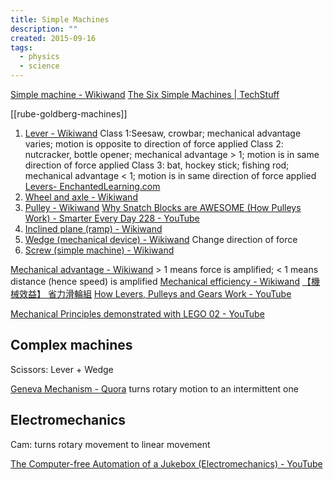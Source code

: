 ```yaml
---
title: Simple Machines
description: ""
created: 2015-09-16
tags:
  - physics
  - science
---
```


[Simple machine - Wikiwand](https://www.wikiwand.com/en/Simple_machine)
[The Six Simple Machines | TechStuff](https://shows.howstuffworks.com/techstuff/the-six-simple-machines.htm)

[[rube-goldberg-machines]]

1. [Lever - Wikiwand](https://www.wikiwand.com/en/Lever)
   Class 1:Seesaw, crowbar; mechanical advantage varies; motion is opposite to direction of force applied
   Class 2: nutcracker, bottle opener; mechanical advantage > 1; motion is in same direction of force applied
   Class 3: bat, hockey stick; fishing rod; mechanical advantage < 1; motion is in same direction of force applied
   [Levers- EnchantedLearning.com](http://www.enchantedlearning.com/physics/machines/Levers.shtml)
2. [Wheel and axle - Wikiwand](https://www.wikiwand.com/en/Wheel_and_axle)
3. [Pulley - Wikiwand](https://www.wikiwand.com/en/Pulley)
   [Why Snatch Blocks are AWESOME (How Pulleys Work) - Smarter Every Day 228 - YouTube](https://www.youtube.com/watch?v=M2w3NZzPwOM)
4. [Inclined plane (ramp) - Wikiwand](https://www.wikiwand.com/en/Inclined_plane)
5. [Wedge (mechanical device) - Wikiwand](<https://www.wikiwand.com/en/Wedge_(mechanical_device)>)
   Change direction of force
6. [Screw (simple machine) - Wikiwand](<https://www.wikiwand.com/en/Screw_(simple_machine)>)

[Mechanical advantage - Wikiwand](https://www.wikiwand.com/en/Mechanical_advantage)
\> 1 means force is amplified; < 1 means distance (hence speed) is amplified
[Mechanical efficiency - Wikiwand](https://www.wikiwand.com/en/Mechanical_efficiency)
[【機械效益】 省力滑輪組](https://m.facebook.com/story.php?story_fbid=1314888792020145&id=129030153939354&refid=28)
[How Levers, Pulleys and Gears Work - YouTube](https://www.youtube.com/watch?v=JnYVz1TSmBQ)

[Mechanical Principles demonstrated with LEGO 02 - YouTube](https://www.youtube.com/watch?v=aSQMV9EC58c)

## Complex machines

Scissors: Lever + Wedge

[Geneva Mechanism - Quora](https://www.quora.com/What-are-some-things-that-mechanical-engineers-know-and-others-dont/answer/Ketan-Naik-14) turns rotary motion to an intermittent one

## Electromechanics

Cam: turns rotary movement to linear movement

[The Computer-free Automation of a Jukebox (Electromechanics) - YouTube](https://www.youtube.com/watch?v=NmGaXEmfTIo)
